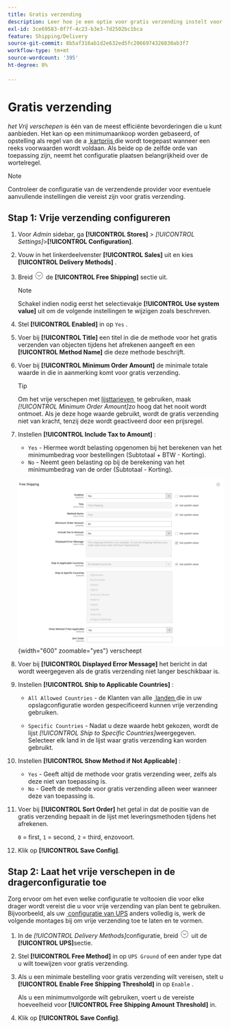 ```yaml
---
title: Gratis verzending
description: Leer hoe je een optie voor gratis verzending instelt voor je winkel.
exl-id: 3ce69583-0f7f-4c23-b3e3-7d2502bc1bca
feature: Shipping/Delivery
source-git-commit: 8b5af316ab1d2e632ed5fc2066974326830ab3f7
workflow-type: tm+mt
source-wordcount: '395'
ht-degree: 0%

---
```


# Gratis verzending

_het Vrij verschepen_ is één van de meest efficiënte bevorderingen die u kunt aanbieden. Het kan op een minimumaankoop worden gebaseerd, of opstelling als regel van de a [&#x200B; kartprijs &#x200B;](../merchandising-promotions/price-rules-cart.md) die wordt toegepast wanneer een reeks voorwaarden wordt voldaan. Als beide op de zelfde orde van toepassing zijn, neemt het configuratie plaatsen belangrijkheid over de wortelregel.

>[!NOTE]
>
>Controleer de configuratie van de verzendende provider voor eventuele aanvullende instellingen die vereist zijn voor gratis verzending.

## Stap 1: Vrije verzending configureren

1. Voor _Admin_ sidebar, ga **[!UICONTROL Stores]** > _[!UICONTROL Settings]_>**[!UICONTROL Configuration]**.

1. Vouw in het linkerdeelvenster **[!UICONTROL Sales]** uit en kies **[!UICONTROL Delivery Methods]** .

1. Breid ![&#x200B; selecteur van de Uitbreiding &#x200B;](../assets/icon-display-expand.png) de **[!UICONTROL Free Shipping]** sectie uit.

   >[!NOTE]
   >
   >Schakel indien nodig eerst het selectievakje **[!UICONTROL Use system value]** uit om de volgende instellingen te wijzigen zoals beschreven.

1. Stel **[!UICONTROL Enabled]** in op `Yes` .

1. Voer bij **[!UICONTROL Title]** een titel in die de methode voor het gratis verzenden van objecten tijdens het afrekenen aangeeft en een **[!UICONTROL Method Name]** die deze methode beschrijft.

1. Voer bij **[!UICONTROL Minimum Order Amount]** de minimale totale waarde in die in aanmerking komt voor gratis verzending.

   >[!TIP]
   >
   >Om het vrije verschepen met [&#x200B; lijsttarieven &#x200B;](shipping-table-rate.md) te gebruiken, maak _[!UICONTROL Minimum Order Amount]_&#x200B;zo hoog dat het nooit wordt ontmoet. Als je deze hoge waarde gebruikt, wordt de gratis verzending niet van kracht, tenzij deze wordt geactiveerd door een prijsregel.

1. Instellen **[!UICONTROL Include Tax to Amount]** :

   - `Yes` - Hiermee wordt belasting opgenomen bij het berekenen van het minimumbedrag voor bestellingen (Subtotaal + BTW - Korting).
   - `No` - Neemt geen belasting op bij de berekening van het minimumbedrag van de order (Subtotaal - Korting).

   ![&#x200B; Vrij die &#x200B;](../configuration-reference/sales/assets/delivery-methods-free-shipping.png){width="600" zoomable="yes"} verscheept

1. Voer bij **[!UICONTROL Displayed Error Message]** het bericht in dat wordt weergegeven als de gratis verzending niet langer beschikbaar is.

1. Instellen **[!UICONTROL Ship to Applicable Countries]** :

   - `All Allowed Countries` - de Klanten van alle [&#x200B; landen &#x200B;](../getting-started/store-details.md#country-options) die in uw opslagconfiguratie worden gespecificeerd kunnen vrije verzending gebruiken.

   - `Specific Countries` - Nadat u deze waarde hebt gekozen, wordt de lijst _[!UICONTROL Ship to Specific Countries]_&#x200B;weergegeven. Selecteer elk land in de lijst waar gratis verzending kan worden gebruikt.

1. Instellen **[!UICONTROL Show Method if Not Applicable]** :

   - `Yes` - Geeft altijd de methode voor gratis verzending weer, zelfs als deze niet van toepassing is.
   - `No` - Geeft de methode voor gratis verzending alleen weer wanneer deze van toepassing is.

1. Voer bij **[!UICONTROL Sort Order]** het getal in dat de positie van de gratis verzending bepaalt in de lijst met leveringsmethoden tijdens het afrekenen.

   `0` = first, `1` = second, `2` = third, enzovoort.

1. Klik op **[!UICONTROL Save Config]**.

## Stap 2: Laat het vrije verschepen in de dragerconfiguratie toe

Zorg ervoor om het even welke configuratie te voltooien die voor elke drager wordt vereist die u voor vrije verzending van plan bent te gebruiken. Bijvoorbeeld, als uw [&#x200B; configuratie van UPS &#x200B;](ups.md) anders volledig is, werk de volgende montages bij om vrije verzending toe te laten en te vormen.

1. In de _[!UICONTROL Delivery Methods]_&#x200B;configuratie, breid ![&#x200B; de selecteur van de Uitbreiding &#x200B;](../assets/icon-display-expand.png) uit de **[!UICONTROL UPS]**&#x200B;sectie.

1. Stel **[!UICONTROL Free Method]** in op `UPS Ground` of een ander type dat u wilt toewijzen voor gratis verzending.

1. Als u een minimale bestelling voor gratis verzending wilt vereisen, stelt u **[!UICONTROL Enable Free Shipping Threshold]** in op `Enable` .

   Als u een minimumvolgorde wilt gebruiken, voert u de vereiste hoeveelheid voor **[!UICONTROL Free Shipping Amount Threshold]** in.

1. Klik op **[!UICONTROL Save Config]**.
